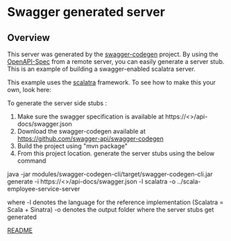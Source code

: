 # Swagger generated server

## Overview
This server was generated by the [swagger-codegen](https://github.com/swagger-api/swagger-codegen) project.  By using the 
[OpenAPI-Spec](https://github.com/swagger-api/swagger-core/wiki) from a remote server, you can easily generate a server stub.  This
is an example of building a swagger-enabled scalatra server.

This example uses the [scalatra](http://scalatra.org/) framework.  To see how to make this your own, look here:


To generate the server side stubs :

1. Make sure the swagger specification is available at https://<<appname>>/api-docs/swagger.json
2. Download the swagger-codegen available at https://github.com/swagger-api/swagger-codegen
3. Build the project using "mvn package"
4. From this project location. generate the server stubs using the below command

java -jar modules/swagger-codegen-cli/target/swagger-codegen-cli.jar generate -i https://<<appname>>/api-docs/swagger.json  -l scalatra  -o ../scala-employee-service-server

where -l denotes the language for the reference implementation (Scalatra = Scala + Sinatra)
      -o denotes the output folder where the server stubs get generated


[README](https://github.com/swagger-api/swagger-codegen/tree/master/samples/server-generator/scalatra)
